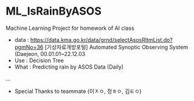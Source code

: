 # ML_IsRainByASOS
Machine Learning Project for homework of AI class
- data : https://data.kma.go.kr/data/grnd/selectAsosRltmList.do?pgmNo=36 [기상자료개방포털] Automated Synoptic Observing System (Daejeon, 00.01.01~22.12.03
- Use : Decision Tree
- What : Predicting rain by ASOS Data (Daily)


...
- Special Thanks to teammate (이ㅈㅇ, 정ㅎㅇ, 김ㅌㅇ)
